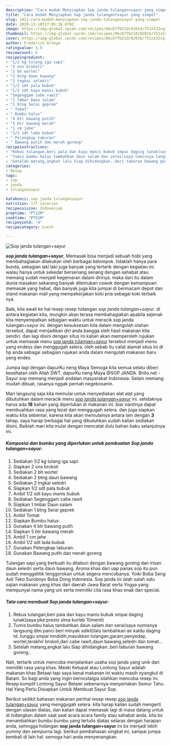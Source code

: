 ```yaml
---
description: "Cara mudah Menyiapkan Sop janda tulangan+sayur yang simpel"
title: "Cara mudah Menyiapkan Sop janda tulangan+sayur yang simpel"
slug: 1421-cara-mudah-menyiapkan-sop-janda-tulangansayur-yang-simpel
date: 2020-11-18T17:05:26.670Z
image: https://img-global.cpcdn.com/recipes/86c67fb21dc92016/751x532cq70/sop-janda-tulangansayur-foto-resep-utama.jpg
thumbnail: https://img-global.cpcdn.com/recipes/86c67fb21dc92016/751x532cq70/sop-janda-tulangansayur-foto-resep-utama.jpg
cover: https://img-global.cpcdn.com/recipes/86c67fb21dc92016/751x532cq70/sop-janda-tulangansayur-foto-resep-utama.jpg
author: Frederick Ortega
ratingvalue: 3.9
reviewcount: 6
recipeingredient:
- "1/2 kg tulang iga sapi"
- "2 ons brokoli"
- "2 bh wortel"
- "2 btng daun bawang"
- "2 tngkai seledri"
- "1/2 sdt pala bubuk"
- "1/2 sdt kayu manis bubuk"
- "Segenggam cabe rawit"
- "1 lmbar Daun salam"
- "1 btng Serai geprek"
- " Tomat"
- " Bumbu halus"
- "4 btr bawang putih"
- "5 btr bawang merah"
- "1 cm jahe"
- "1/2 sdt lada bubuk"
- " Pelengkap taburan"
- " Bawang putih dan merah goreng"
recipeinstructions:
- "Rebus tulangan,beri pala dan kayu manis bubuk smpai daging lunak(saya pke presto slma kurleb 10menit)"
- "Tumis bumbu halus tambahkan daun salam dan serai(saya numisnya langsung dlm panci beri minyak sdikit)lalu tambahkan air kaldu daging td..tunggu smpai mndidih,masukkan tulangan,garam,penyedap, wortel,terakhir brokoli,dan cabe rawit,daun bawang,seledri dan tomat..."
- "Setelah matang,angkat lalu Siap dihidangkan..beri taburan bawang goreng.."
categories:
- Resep
tags:
- sop
- janda
- tulangansayur

katakunci: sop janda tulangansayur 
nutrition: 177 calories
recipecuisine: Indonesian
preptime: "PT22M"
cooktime: "PT52M"
recipeyield: "4"
recipecategory: Lunch

---
```



![Sop janda tulangan+sayur](https://img-global.cpcdn.com/recipes/86c67fb21dc92016/751x532cq70/sop-janda-tulangansayur-foto-resep-utama.jpg)

<b><i>sop janda tulangan+sayur</i></b>, Memasak bisa menjadi sebuah hobi yang membahagiakan dilakukan oleh berbagai kelompok. tidaklah hanya para bunda, sebagian laki laki juga banyak yang tertarik dengan kegiatan ini. walau hanya untuk sekedar bersenang senang dengan sahabat atau memang sudah menjadi kegemaran dalam dirinya. maka dari itu dalam dunia masakan sekarang banyak ditemukan cowok dengan kemampuan memasak yang hebat, dan banyak juga kita jumpai di bermacam depot dan stand makanan mall yang mempekerjakan koki pria sebagai koki terbaik nya.

Baik, kita awali ke hal resep resep hidangan <i>sop janda tulangan+sayur</i>. di antara kegiatan kita, mungkin akan terasa membahagiakan apabila sejenak kita menyempatkan sebagian waktu untuk meracik sop janda tulangan+sayur ini. dengan kesuksesan kita dalam mengolah olahan tersebut, dapat menjadikan diri anda bangga oleh hasil makanan kita sendiri. dan lagi disini dengan situs ini kalian akan memperoleh rujukan untuk memasak menu <u>sop janda tulangan+sayur</u> tersebut menjadi menu yang endess dan menggugah selera, oleh sebab itu catat alamat situs ini di hp anda sebagai sebagian rujukan anda dalam mengolah makanan baru yang endes.

Jumpa lagi dengan dapurKu neng Maya Semoga kita semua selalu diberi kesehatan oleh Allah SWT. dapurKu neng Maya @SOP JANDA. Brilio.net - Sayur sop memang menjadi andalan masyarakat Indonesia. Selain memang mudah dibuat, rasanya nggak pernah negebosanin.


Mari langsung saja kita memulai untuk menyediakan alat alat yang dibutuhkan dalam meracik menu <u><i>sop janda tulangan+sayur</i></u> ini. setidaknya harus ada <b>18</b> bahan yang diperlukan di makanan ini. biar nantinya dapat membuahkan rasa yang lezat dan menggugah selera. dan juga siapkan waktu kita sebentar, karena kita akan memulainya antara lain dengan <b>3</b> tahap. saya harap berbagai hal yang dibutuhkan sudah kalian sediakan disini, Baiklah mari kita mulai dengan mencatat dulu bahan baku selanjutnya ini.

<!--inarticleads1-->

##### Komposisi dan bumbu yang diperlukan untuk pembuatan Sop janda tulangan+sayur:

1. Sediakan 1/2 kg tulang iga sapi
1. Siapkan 2 ons brokoli
1. Sediakan 2 bh wortel
1. Sediakan 2 btng daun bawang
1. Sediakan 2 tngkai seledri
1. Siapkan 1/2 sdt pala bubuk
1. Ambil 1/2 sdt kayu manis bubuk
1. Sediakan Segenggam cabe rawit
1. Siapkan 1 lmbar Daun salam
1. Sediakan 1 btng Serai geprek
1. Ambil  Tomat
1. Siapkan  Bumbu halus:
1. Gunakan 4 btr bawang putih
1. Siapkan 5 btr bawang merah
1. Ambil 1 cm jahe
1. Ambil 1/2 sdt lada bubuk
1. Gunakan  Pelengkap taburan:
1. Gunakan  Bawang putih dan merah goreng


Tulangan sapi yang berkuah itu ditaburi dengan bawang goreng dan irisan daun seledri serta daun bawang. Aroma khas dari uap panas sop itu pun sudah menggelitik tenggorokan untuk segera mencobanya. Yoiki Boba Seng Asli Teko Suroboyo Boba Dong Indonesia. Sop janda ini ialah salah satu sajian makanan yang khas dari daerah Jawa Barat serta Yogya yang mempunyai nama yang uni serta memiliki cita rasa khas enak dan special. 

<!--inarticleads2-->

##### Tata cara membuat Sop janda tulangan+sayur:

1. Rebus tulangan,beri pala dan kayu manis bubuk smpai daging lunak(saya pke presto slma kurleb 10menit)
1. Tumis bumbu halus tambahkan daun salam dan serai(saya numisnya langsung dlm panci beri minyak sdikit)lalu tambahkan air kaldu daging td..tunggu smpai mndidih,masukkan tulangan,garam,penyedap, wortel,terakhir brokoli,dan cabe rawit,daun bawang,seledri dan tomat...
1. Setelah matang,angkat lalu Siap dihidangkan..beri taburan bawang goreng..


Nah, tertarik untuk mencoba menjalankan usaha sop janda yang unik dan memiliki rasa yang khas. Meski Ketupat atau Lontong Sayur adalah makanan khas Betawi tapi saya kenal makanan ini waktu masih nyangkul di Batam. So bagi anda yang ingin bernostalgia silahkan mencoba resep ini. Resep komplit Lontong Sayur Betawi sebenarnya menyertakan Semur Tahu. Hal Yang Perlu Disiapkan Untuk Membuat Sayur Sop. 

Berikut sedikit bahasan makanan perihal resep resep <u>sop janda tulangan+sayur</u> yang menggugah selera. kita harap kalian sudah mengerti dengan ulasan diatas, dan kalian dapat memasak lagi di masa datang untuk di hidangkan dalam saat saat acara acara family atau sahabat anda. kita bs menambahkan bumbu bumbu yang tertulis diatas selaras dengan harapan anda, sehingga hidangan <b>sop janda tulangan+sayur</b> ini bs menjadi lebih yummy dan sempurna lagi. berikut pembahasan singkat ini, sampai jumpa kembali di lain hal. semoga hari anda menyenangkan.
